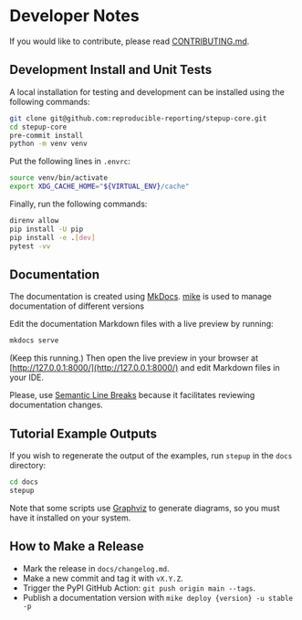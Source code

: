 # Developer Notes

If you would like to contribute, please read [CONTRIBUTING.md](https://github.com/reproducible-reporting/.github/blob/main/CONTRIBUTING.md).


## Development Install and Unit Tests

A local installation for testing and development can be installed
using the following commands:

```bash
git clone git@github.com:reproducible-reporting/stepup-core.git
cd stepup-core
pre-commit install
python -m venv venv
```

Put the following lines in `.envrc`:

```bash
source venv/bin/activate
export XDG_CACHE_HOME="${VIRTUAL_ENV}/cache"
```

Finally, run the following commands:

```bash
direnv allow
pip install -U pip
pip install -e .[dev]
pytest -vv
```

## Documentation

The documentation is created using [MkDocs](https://www.mkdocs.org/).
[mike](https://github.com/jimporter/mike) is used to manage documentation of different versions

Edit the documentation Markdown files with a live preview by running:

```bash
mkdocs serve
```

(Keep this running.)
Then open the live preview in your browser at [http://127.0.0.1:8000/](http://127.0.0.1:8000/)
and edit Markdown files in your IDE.

Please, use [Semantic Line Breaks](https://sembr.org/)
because it facilitates reviewing documentation changes.


## Tutorial Example Outputs

If you wish to regenerate the output of the examples, run `stepup` in the `docs` directory:

```bash
cd docs
stepup
```

Note that some scripts use [Graphviz](https://graphviz.org/) to generate diagrams,
so you must have it installed on your system.


## How to Make a Release

- Mark the release in `docs/changelog.md`.
- Make a new commit and tag it with `vX.Y.Z`.
- Trigger the PyPI GitHub Action: `git push origin main --tags`.
- Publish a documentation version with `mike deploy {version} -u stable -p`
